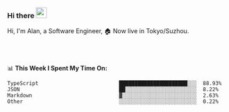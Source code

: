 ### Hi there <img src="https://media.giphy.com/media/hvRJCLFzcasrR4ia7z/giphy.gif" width="25px">

<!-- ![visitors](https://visitor-badge.glitch.me/badge?page_id=dislfyer.dislfyer) -->

Hi, I'm Alan, a Software Engineer, 🏠 Now live in Tokyo/Suzhou.

<br/>
<br/>

📊 **This Week I Spent My Time On:**


<!--START_SECTION:waka-->

```text
TypeScript                          ██████████████████████░░░  88.93%
JSON                                ██░░░░░░░░░░░░░░░░░░░░░░░  8.22%
Markdown                            ▓░░░░░░░░░░░░░░░░░░░░░░░░  2.63%
Other                               ░░░░░░░░░░░░░░░░░░░░░░░░░  0.22%
```

<!--END_SECTION:waka-->

<!--
**About Me:**
 -->
